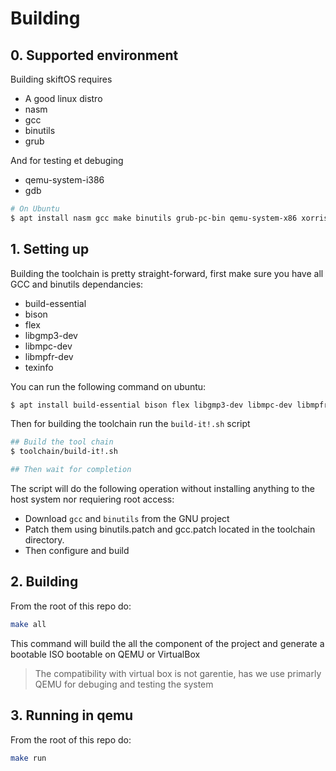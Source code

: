 # Building

## 0. Supported environment

Building skiftOS requires

- A good linux distro
- nasm
- gcc
- binutils
- grub

And for testing et debuging
- qemu-system-i386
- gdb


```sh
# On Ubuntu
$ apt install nasm gcc make binutils grub-pc-bin qemu-system-x86 xorriso mtools
```

## 1. Setting up

Building the toolchain is pretty straight-forward,
first make sure you have all GCC and binutils dependancies:
 - build-essential
 - bison
 - flex
 - libgmp3-dev
 - libmpc-dev
 - libmpfr-dev
 - texinfo

You can run the following command on ubuntu:
```sh
$ apt install build-essential bison flex libgmp3-dev libmpc-dev libmpfr-dev texinfo
```

Then for building the toolchain run the `build-it!.sh` script

```sh
## Build the tool chain
$ toolchain/build-it!.sh

## Then wait for completion
```

The script will do the following operation without installing anything to the host system nor requiering root access:
 - Download `gcc` and `binutils` from the GNU project
 - Patch them using binutils.patch and gcc.patch located in the toolchain directory.
 - Then configure and build



## 2. Building

From the root of this repo do:

```sh
make all
```

This command will build the all the component of the project and generate a bootable ISO bootable on QEMU or VirtualBox

> The compatibility with virtual box is not garentie, has we use primarly QEMU for debuging and testing the system

## 3. Running in qemu

From the root of this repo do:

```sh
make run
```
